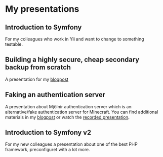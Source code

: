 My presentations
================

## Introduction to Symfony

For my colleagues who work in Yii and want to change to something testable.

## Building a highly secure, cheap secondary backup from scratch

A presentation for my [blogpost](http://rutkai.hu/blog/2014/11/30/building-a-highly-secure-cheap-secondary-backup-from-scratch)

## Faking an authentication server

A presentation about Mjölnir authentication server which is an alternative/fake authentication server for Minecraft. You can find additional materials in my [blogpost](http://rutkai.hu/2016/01/22/creating-a-fake-authentication-system/) or watch the [recorded presentation](https://www.youtube.com/watch?v=3DXdfzTstDQ).

## Introduction to Symfony v2

For my new colleagues a presentation about one of the best PHP framework, preconfiguret with a lot more.
